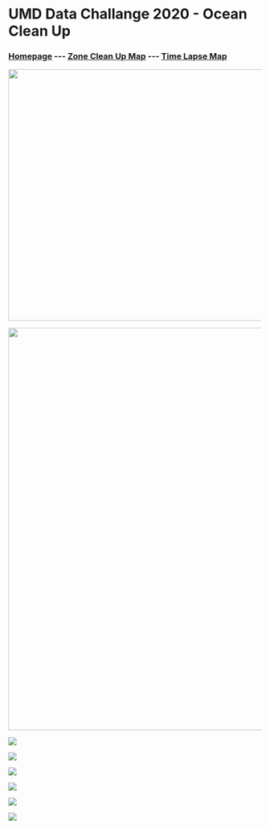 # UMD Data Challange 2020 - Ocean Clean Up

### [Homepage](https://maksimekin.github.io/umd_data_challange_2020/)  --- [Zone Clean Up Map](https://maksimekin.github.io/umd_data_challange_2020/plots/map_2.html) --- [Time Lapse Map](https://maksimekin.github.io/umd_data_challange_2020/plots/map.html)


<p align="center">
  <img width="850" height="500" src="plots/ocean.gif">
</p>

<p align="center">
  <img width="850" height="800" src="plots/corr_table.png">
</p>

![](plots/items_collected_scatter_plot.png)

![](plots/map.png)

![](plots/miles_covered_per_state.png)

![](plots/pieces_per_state.png)

![](plots/pounds_per_state.png)

![](plots/trash_type_frequency.png)
